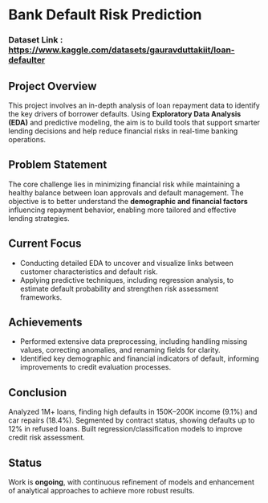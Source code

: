 # Bank Default Risk Prediction

### Dataset Link : https://www.kaggle.com/datasets/gauravduttakiit/loan-defaulter


## Project Overview

This project involves an in-depth analysis of loan repayment data to identify the key drivers of borrower defaults. Using **Exploratory Data Analysis (EDA)** and predictive modeling, the aim is to build tools that support smarter lending decisions and help reduce financial risks in real-time banking operations.

## Problem Statement

The core challenge lies in minimizing financial risk while maintaining a healthy balance between loan approvals and default management. The objective is to better understand the **demographic and financial factors** influencing repayment behavior, enabling more tailored and effective lending strategies.

## Current Focus

* Conducting detailed EDA to uncover and visualize links between customer characteristics and default risk.
* Applying predictive techniques, including regression analysis, to estimate default probability and strengthen risk assessment frameworks.

## Achievements

* Performed extensive data preprocessing, including handling missing values, correcting anomalies, and renaming fields for clarity.
* Identified key demographic and financial indicators of default, informing improvements to credit evaluation processes.

## Conclusion
Analyzed 1M+ loans, finding high defaults in 150K–200K income (9.1%) and car repairs (18.4%).
Segmented by contract status, showing defaults up to 12% in refused loans.
Built regression/classification models to improve credit risk assessment.

## Status

Work is **ongoing**, with continuous refinement of models and enhancement of analytical approaches to achieve more robust results.





